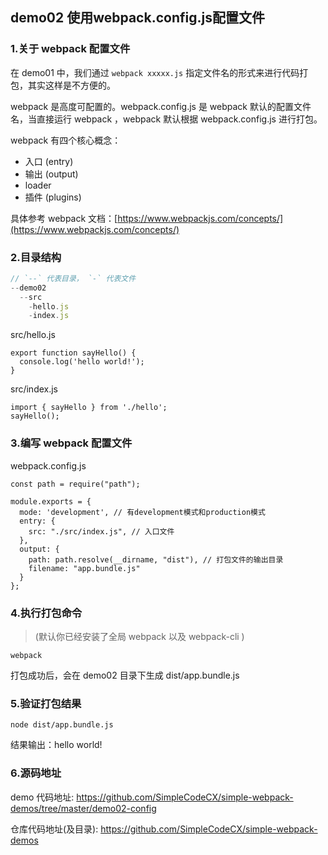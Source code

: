 ## demo02 使用webpack.config.js配置文件

### 1.关于 webpack 配置文件
在 demo01 中，我们通过 `webpack xxxxx.js` 指定文件名的形式来进行代码打包，其实这样是不方便的。

webpack 是高度可配置的。webpack.config.js 是 webpack 默认的配置文件名，当直接运行 webpack ，webpack 默认根据 webpack.config.js 进行打包。

webpack 有四个核心概念：
- 入口 (entry)
- 输出 (output)
- loader
- 插件 (plugins)

具体参考 webpack 文档：[https://www.webpackjs.com/concepts/](https://www.webpackjs.com/concepts/)


### 2.目录结构

```javascript
// `--` 代表目录， `-` 代表文件
--demo02
  --src
    -hello.js
    -index.js
```

src/hello.js
```javacript
export function sayHello() {
  console.log('hello world!');
}
```
src/index.js
```javacript
import { sayHello } from './hello';
sayHello();
```

### 3.编写 webpack 配置文件

webpack.config.js

```javacript
const path = require("path");

module.exports = {
  mode: 'development', // 有development模式和production模式
  entry: {
    src: "./src/index.js", // 入口文件
  },
  output: {
    path: path.resolve(__dirname, "dist"), // 打包文件的输出目录
    filename: "app.bundle.js"
  }
};
```
### 4.执行打包命令

>(默认你已经安装了全局 webpack 以及 webpack-cli )

```javacript
webpack
```

打包成功后，会在 demo02 目录下生成 dist/app.bundle.js

### 5.验证打包结果

```javacript
node dist/app.bundle.js
```


结果输出：hello world!

### 6.源码地址
demo 代码地址: https://github.com/SimpleCodeCX/simple-webpack-demos/tree/master/demo02-config

仓库代码地址(及目录): https://github.com/SimpleCodeCX/simple-webpack-demos